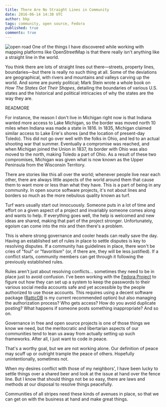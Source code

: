 ```yaml
---
title: There Are No Straight Lines in Community
date: 2016-06-14 14:38 UTC
author: bkp
tags: community, open source, Fedora
published: true
comments: true
---
```

![open road](blog/bkp/ocean-road.jpg) One of the things I have discovered while working with mapping platforms like OpenStreetMap is that there really isn't anything like a straight line in the world.

You think there are lots of straight lines out there&mdash;streets, property lines, boundaries&mdash;but there is really no such thing at all. Some of the deviations are geographical, with rivers and mountains and valleys carving up the world. And some are purely political; Mark Stein wrote a whole book on *How The States Got Their Shapes*, detailing the boundaries of various U.S. states and the historical and political intricacies of why the states are the way they are.

READMORE

For instance, the reason I don't live in Michigan right now is that Indiana wanted more access to Lake Michigan, so the border was moved north 10 miles when Indiana was made a state in 1816. In 1835, Michigan claimed similar access to Lake Erie's shores (and the location of present-day Toledo). This did not go over well with the folks in Ohio, and led to an actual shooting war that summer. Eventually a compromise was reached, and when Michigan joined the Union in 1837, its border with Ohio was also moved to the north, making Toledo a part of Ohio. As a result of these two compromises, Michigan was given what is now known as the Upper Peninsula from the Wisconsin Territory.

There are stories like this all over the world; whenever people live near each other, there are always little aspects of the world around them that cause them to want more or less than what they have. This is a part of being in any community. In open source software projects, it's not about lines and borders so much as the more nebulous quality known as turf.

Turf wars usually start out innocuously. Someone puts in a lot of time and effort on a given aspect of a project and invariably someone comes along and wants to help. If everything goes well, the help is welcomed and new ideas are shared, making that part of the project stronger. Unfortunately, egoism can come into the mix and then there's a problem.

This is where strong governance and cooler heads can really save the day. Having an established set of rules in place to settle disputes is key to resolving disputes. If a community has guidelines in place, there won't be cries of "foul" or "favoritism" (or, if there are, they will be less justified). If a conflict starts, community members can get through it following the previously established rules.

Rules aren't just about resolving conflicts... sometimes they need to be in place just to avoid confusion. I've been working with the [Fedora Project](https://start.fedoraproject.org/) to figure out how they can set up a system to keep the passwords to their various social media accounts safe and yet accessible by the people authorized to use those accounts. This requires using a decent software package ([RatticDB](http://rattic.org/) is my current recommended option) but also managing the authorization process? Who gets access? How do you avoid duplicate posting? What happens if someone posts something inappropriate? And so on.

Governance in free and open source projects is one of those things we know we need, but the meritocratic and libertarian aspects of our communities tend to lean us away from actually setting up such frameworks. After all, I just want to code in peace.

That's a worthy goal, but we are not working alone. Our definition of peace may scuff up or outright trample the peace of others. Hopefully unintentionally, sometimes not.

When my desires conflict with those of my neighbors', I have been lucky to settle things over a shared beer and look at the issue at hand over the fence line. But I know that should things not be so easy, there are laws and methods at our disposal to resolve things peacefully.

Communities of all stripes need these kinds of avenues in place, so that we can get on with the business at hand and make great things.
